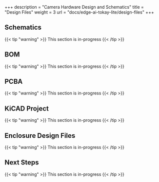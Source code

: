 +++
description = "Camera Hardware Design and Schematics"
title = "Design Files"
weight = 3
url = "docs/edge-ai-tokay-lite/design-files"
+++

## Schematics

{{< tip "warning" >}}
This section is in-progress
{{< /tip >}}

## BOM

{{< tip "warning" >}}
This section is in-progress
{{< /tip >}}

## PCBA

{{< tip "warning" >}}
This section is in-progress
{{< /tip >}}

## KiCAD Project

{{< tip "warning" >}}
This section is in-progress
{{< /tip >}}

## Enclosure Design Files

{{< tip "warning" >}}
This section is in-progress
{{< /tip >}}

## Next Steps

{{< tip "warning" >}}
This section is in-progress
{{< /tip >}}
